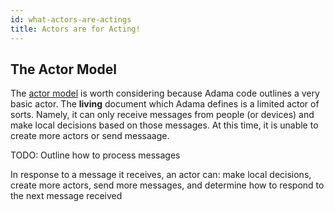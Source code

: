 ```yaml
---
id: what-actors-are-actings
title: Actors are for Acting!
---
```


The Actor Model
---------------

The [actor model](https://en.wikipedia.org/wiki/Actor_model) is worth considering because Adama code outlines a very basic actor. The **living** document which Adama defines is a limited actor of sorts. Namely, it can only receive messages from people (or devices) and make local decisions based on those messages. At this time, it is unable to create more actors or send messaage. 

TODO:
  Outline how to process messages



In response to a message it receives, an actor can: make local decisions, create more actors, send more messages, and determine how to respond to the next message received